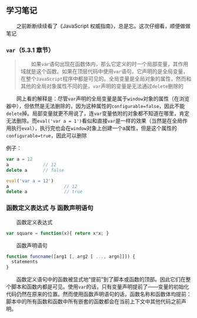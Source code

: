 
## 学习笔记

　　之前断断续续看了《JavaScript 权威指南》，总是忘。这次仔细看，顺便做做笔记

### `var`（5.3.1 章节）

>　　如果`var`语句出现在函数体内，那么它定义的时一个局部变量，其作用域就是这个函数。如果在顶层代码中使用`var`语句，它声明的是全局变量，在整个`JavaScript`程序中都是可见的。全局变量是全局对象的属性，然而和其他的全局对象属性不同的是，`var`声明的变量是无法通过`delete`删除的

　　网上看的解释是：尽管`var`声明的全局变量是属于`window`对象的属性（在浏览器中），但依然是无法删除的，因为这种属性的`configurable=false`，因此不能`delete`掉。局部变量就更不用说了，连`var`变量依附的对象都不知道在哪里，肯定无法删除。而`eval('var a = 1')`看似和直接`var`是一样的效果（当然是在全局作用执行`eval`），执行完也会在`window`对象上创建一个a属性，但是这个属性的`configurable=true`，因此可以删除

例子：

``` javascript
var a = 12
a             // 12
delete a      // false
```

``` javascript
eval('var a = 12')
a                     // 12
delete a              // true
```

### 函数定义表达式 与 函数声明语句

　　函数定义表达式

``` javascript
var square = function(x){ return x*x; }
```

　　函数声明语句

``` javascript
function funcname([arg1 [, arg2 [ ..., argn]]]) {
  statements
}
```

　　函数定义语句中的函数被显式地“提前”到了脚本或函数的顶部。因此它们在整个脚本和函数内都是可见。使用`var`的话，只有变量声明提前了——变量的初始化代码仍然在原来的位置。然而使用函数声明语句的话，函数名称和函数体均提前：脚本中的所有函数和函数中所有嵌套的函数都会在当前上下文中其他代码之前声明。
